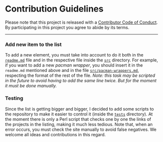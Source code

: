 # Contribution Guidelines

Please note that this project is released with a
[Contributor Code of Conduct](code-of-conduct.md). By participating in this
project you agree to abide by its terms.

---

### Add new item to the list

To add a new element, you must take into account to do it both in the [`readme.md`](https://github.com/PandaFoss/Awesome-Arch/blob/master/readme.md) file and in the respective file inside the [`src`](https://github.com/PandaFoss/Awesome-Arch/tree/master/src) directory. For example, if you want to add a new *pacman wrapper*, you should insert it in the `readme.md` mentioned above and in the file [`src/pacman-wrappers.md`](https://github.com/PandaFoss/Awesome-Arch/blob/master/src/pacman-wrappers.md), respecting the format of the rest of the file.
*Note: this task may be scripted in the future to avoid having to add the same line twice. But for the moment it must be done manually.*

### Testing

Since the list is getting bigger and bigger, I decided to add some scripts to the repository to make it easier to control it (inside the [`tests`](https://github.com/PandaFoss/Awesome-Arch/tree/master/tests) directory).
At the moment there is only a Perl script that checks one by one the links of the projects in the listing, making it much less tedious. Note that, when an error occurs, you must check the site manually to avoid false negatives.
We welcome all ideas and contributions in this regard.
